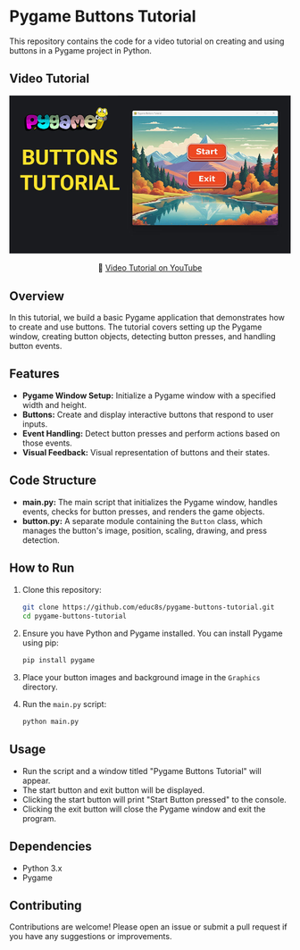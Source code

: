 
# Pygame Buttons Tutorial

This repository contains the code for a video tutorial on creating and using buttons in a Pygame project in Python.

## Video Tutorial

<p align="center">
  <img src="preview.jpg" alt="Preview" width="940">
</p>

<p align="center">
🎥 <a href="https://youtu.be/u35-y3OKj3o">Video Tutorial on YouTube</a>
</p>

## Overview

In this tutorial, we build a basic Pygame application that demonstrates how to create and use buttons. The tutorial covers setting up the Pygame window, creating button objects, detecting button presses, and handling button events.

## Features

- **Pygame Window Setup:** Initialize a Pygame window with a specified width and height.
- **Buttons:** Create and display interactive buttons that respond to user inputs.
- **Event Handling:** Detect button presses and perform actions based on those events.
- **Visual Feedback:** Visual representation of buttons and their states.

## Code Structure

- **main.py:** The main script that initializes the Pygame window, handles events, checks for button presses, and renders the game objects.
- **button.py:** A separate module containing the `Button` class, which manages the button's image, position, scaling, drawing, and press detection.

## How to Run

1. Clone this repository:
   ```bash
   git clone https://github.com/educ8s/pygame-buttons-tutorial.git
   cd pygame-buttons-tutorial
   ```

2. Ensure you have Python and Pygame installed. You can install Pygame using pip:
   ```bash
   pip install pygame
   ```

3. Place your button images and background image in the `Graphics` directory.

4. Run the `main.py` script:
   ```bash
   python main.py
   ```

## Usage

- Run the script and a window titled "Pygame Buttons Tutorial" will appear.
- The start button and exit button will be displayed.
- Clicking the start button will print "Start Button pressed" to the console.
- Clicking the exit button will close the Pygame window and exit the program.

## Dependencies

- Python 3.x
- Pygame

## Contributing

Contributions are welcome! Please open an issue or submit a pull request if you have any suggestions or improvements.
